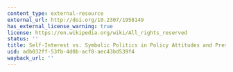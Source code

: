 ```yaml
---
content_type: external-resource
external_url: http://doi.org/10.2307/1958149
has_external_license_warning: true
license: https://en.wikipedia.org/wiki/All_rights_reserved
status: ''
title: Self-Interest vs. Symbolic Politics in Policy Attitudes and Presidential Voting
uid: adb032ff-53fb-4d0b-acf8-aec43bd539f4
wayback_url: ''
---
```

